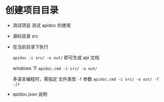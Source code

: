 # 创建项目目录

- 测试项目 测试 apidoc 的使用

- 源码目录 src

- 在当前目录下执行

  `apidoc -i src/ -o out/` 即可生成 api 文档

  windows 下 `apidoc.cmd -i src/ -o out/`

  多语言编程时，需指定 文件类型 `-f` 参数
  `apidoc.cmd -i src/ -o out/ -f .js`

- apidoc.json 说明

